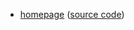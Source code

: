 - [homepage](https://nixpulvis.com) ([source code](https://github.com/nixpulvis/nixpulvis.github.io/))
